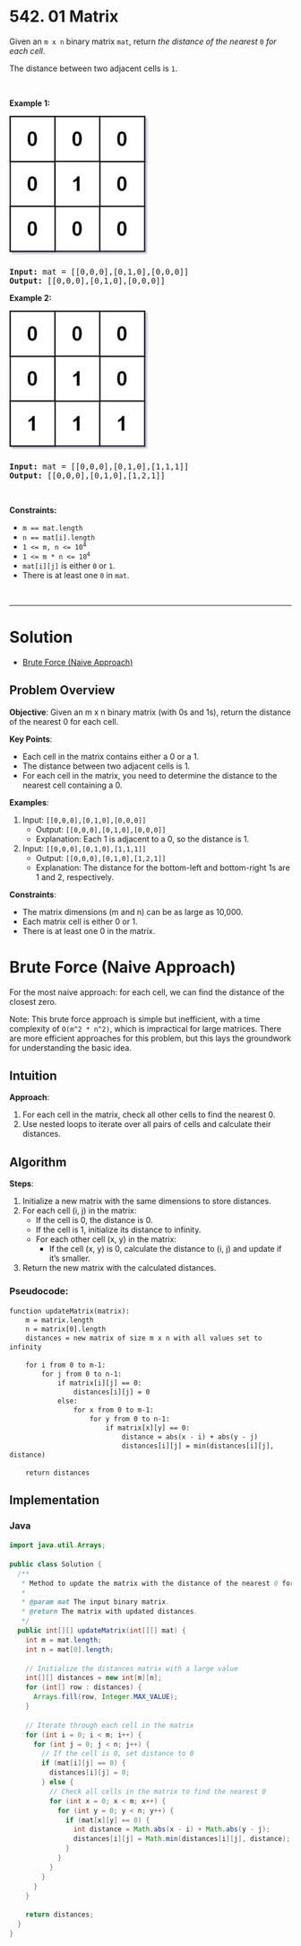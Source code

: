 # 542. 01 Matrix

<p>Given an <code>m x n</code> binary matrix <code>mat</code>, return <em>the distance of the nearest </em><code>0</code><em> for each cell</em>.</p>

<p>The distance between two adjacent cells is <code>1</code>.</p>

<p>&nbsp;</p>
<p><strong class="example">Example 1:</strong></p>
<img alt="" src="img/542-1.jpg" style="width: 253px; height: 253px;">
<pre><strong>Input:</strong> mat = [[0,0,0],[0,1,0],[0,0,0]]
<strong>Output:</strong> [[0,0,0],[0,1,0],[0,0,0]]
</pre>

<p><strong class="example">Example 2:</strong></p>
<img alt="" src="img/542-2.jpg" style="width: 253px; height: 253px;">
<pre><strong>Input:</strong> mat = [[0,0,0],[0,1,0],[1,1,1]]
<strong>Output:</strong> [[0,0,0],[0,1,0],[1,2,1]]
</pre>

<p>&nbsp;</p>
<p><strong>Constraints:</strong></p>

<ul>
	<li><code>m == mat.length</code></li>
	<li><code>n == mat[i].length</code></li>
	<li><code>1 &lt;= m, n &lt;= 10<sup>4</sup></code></li>
	<li><code>1 &lt;= m * n &lt;= 10<sup>4</sup></code></li>
	<li><code>mat[i][j]</code> is either <code>0</code> or <code>1</code>.</li>
	<li>There is at least one <code>0</code> in <code>mat</code>.</li>
</ul>

<br>

---

# Solution
- [Brute Force (Naive Approach)](#brute-force-naive-approach)

## Problem Overview

**Objective**:
Given an m x n binary matrix (with 0s and 1s), return the distance of the nearest 0 for each cell.

**Key Points**:
- Each cell in the matrix contains either a 0 or a 1.
- The distance between two adjacent cells is 1.
- For each cell in the matrix, you need to determine the distance to the nearest cell containing a 0.

**Examples**:
1. Input: `[[0,0,0],[0,1,0],[0,0,0]]`
   - Output: `[[0,0,0],[0,1,0],[0,0,0]]`
   - Explanation: Each 1 is adjacent to a 0, so the distance is 1.
2. Input: `[[0,0,0],[0,1,0],[1,1,1]]`
   - Output: `[[0,0,0],[0,1,0],[1,2,1]]`
   - Explanation: The distance for the bottom-left and bottom-right 1s are 1 and 2, respectively.

**Constraints**:
- The matrix dimensions (m and n) can be as large as 10,000.
- Each matrix cell is either 0 or 1.
- There is at least one 0 in the matrix.

# Brute Force (Naive Approach)

For the most naive approach: for each cell, we can find the distance of the closest zero.

Note: This brute force approach is simple but inefficient, with a time complexity of `O(m^2 * n^2)`, which is impractical for large matrices. There are more efficient approaches for this problem, but this lays the groundwork for understanding the basic idea.

## **Intuition**

**Approach**:
1. For each cell in the matrix, check all other cells to find the nearest 0.
2. Use nested loops to iterate over all pairs of cells and calculate their distances.

## **Algorithm**

**Steps**:
1. Initialize a new matrix with the same dimensions to store distances.
2. For each cell (i, j) in the matrix:
   - If the cell is 0, the distance is 0.
   - If the cell is 1, initialize its distance to infinity.
   - For each other cell (x, y) in the matrix:
     - If the cell (x, y) is 0, calculate the distance to (i, j) and update if it’s smaller.
3. Return the new matrix with the calculated distances.

### **Pseudocode**:

```plaintext
function updateMatrix(matrix):
    m = matrix.length
    n = matrix[0].length
    distances = new matrix of size m x n with all values set to infinity
    
    for i from 0 to m-1:
        for j from 0 to n-1:
            if matrix[i][j] == 0:
                distances[i][j] = 0
            else:
                for x from 0 to m-1:
                    for y from 0 to n-1:
                        if matrix[x][y] == 0:
                            distance = abs(x - i) + abs(y - j)
                            distances[i][j] = min(distances[i][j], distance)
    
    return distances
```

## **Implementation**

### Java

```java
import java.util.Arrays;

public class Solution {
  /**
   * Method to update the matrix with the distance of the nearest 0 for each cell.
   *
   * @param mat The input binary matrix.
   * @return The matrix with updated distances.
   */
  public int[][] updateMatrix(int[][] mat) {
    int m = mat.length;
    int n = mat[0].length;

    // Initialize the distances matrix with a large value
    int[][] distances = new int[m][n];
    for (int[] row : distances) {
      Arrays.fill(row, Integer.MAX_VALUE);
    }

    // Iterate through each cell in the matrix
    for (int i = 0; i < m; i++) {
      for (int j = 0; j < n; j++) {
        // If the cell is 0, set distance to 0
        if (mat[i][j] == 0) {
          distances[i][j] = 0;
        } else {
          // Check all cells in the matrix to find the nearest 0
          for (int x = 0; x < m; x++) {
            for (int y = 0; y < n; y++) {
              if (mat[x][y] == 0) {
                int distance = Math.abs(x - i) + Math.abs(y - j);
                distances[i][j] = Math.min(distances[i][j], distance);
              }
            }
          }
        }
      }
    }

    return distances;
  }
}
```

